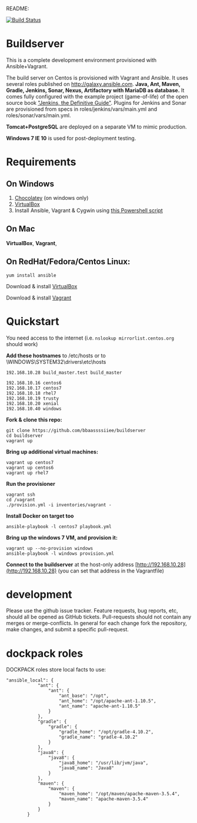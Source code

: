 README:

[![Build Status](https://travis-ci.org/bbaassssiiee/buildserver.svg?branch=master)](https://travis-ci.org/bbaassssiiee/buildserver)

Buildserver
===========
This is a complete development environment provisioned with Ansible+Vagrant.

The build server on Centos is provisioned with Vagrant and Ansible. It uses several roles published on http://galaxy.ansible.com.
**Java, Ant, Maven, Gradle, Jenkins, Sonar, Nexus, Artifactory with MariaDB as database.**
It comes fully configured with the example project (game-of-life) of the open source book ["Jenkins, the Definitive Guide"](http://www.wakaleo.com/books/jenkins-the-definitive-guide).
Plugins for Jenkins and Sonar are provisioned from specs in roles/jenkins/vars/main.yml and roles/sonar/vars/main.yml.

**Tomcat+PostgreSQL** are deployed on a separate VM to mimic production.

**Windows 7 IE 10** is used for post-deployment testing.

Requirements
============
On Windows
----------
1. [Chocolatey](https://chocolatey.org) (on windows only)
2. [VirtualBox](http://download.virtualbox.org/virtualbox/4.3.30/)
3. Install Ansible, Vagrant & Cygwin using [this Powershell script](https://github.com/Hruodland/cygvagans)


On Mac
----------------------
 **VirtualBox**,
 **Vagrant**,

On RedHat/Fedora/Centos Linux:
------------------------------
 `yum install ansible`

 Download & install [VirtualBox](http://download.virtualbox.org/virtualbox/4.3.30/)

 Download & install [Vagrant](https://dl.bintray.com/mitchellh/vagrant/)


Quickstart
==========
You need access to the internet (i.e. `nslookup mirrorlist.centos.org` should work)

**Add these hostnames** to /etc/hosts or to \WINDOWS\SYSTEM32\drivers\etc\hosts

    192.168.10.28 build_master.test build_master

    192.168.10.16 centos6
    192.168.10.17 centos7
    192.168.10.18 rhel7
    192.168.10.19 trusty
    192.168.10.20 xenial
    192.168.10.40 windows

**Fork & clone this repo:**

    git clone https://github.com/bbaassssiiee/buildserver
    cd buildserver
    vagrant up

**Bring up additional virtual machines:**

    vagrant up centos7
    vagrant up centos6
    vagrant up rhel7

**Run the provisioner**

    vagrant ssh
    cd /vagrant
    ./provision.yml -i inventories/vagrant -

**Install Docker on target too**

    ansible-playbook -l centos7 playbook.yml

**Bring up the windows 7 VM, and provision it:**

    vagrant up --no-provision windows
    ansible-playbook -l windows provision.yml

**Connect to the buildserver** at the host-only address [http://192.168.10.28](http://192.168.10.28) (you can set that address in the Vagrantfile)

development
===============
Please use the github issue tracker. Feature requests, bug reports, etc, should all be opened as GitHub tickets.
Pull-requests should not contain any merges or merge-conflicts. In general for each change fork the repository, make changes, and submit a specific pull-request.

dockpack roles
==============

DOCKPACK roles store local facts to use:
```
"ansible_local": {
            "ant": {
                "ant": {
                    "ant_base": "/opt",
                    "ant_home": "/opt/apache-ant-1.10.5",
                    "ant_name": "apache-ant-1.10.5"
                }
            },
            "gradle": {
                "gradle": {
                    "gradle_home": "/opt/gradle-4.10.2",
                    "gradle_name": "gradle-4.10.2"
                }
            },
            "java8": {
                "java8": {
                    "java8_home": "/usr/lib/jvm/java",
                    "java8_name": "Java8"
                }
            },
            "maven": {
                "maven": {
                    "maven_home": "/opt/maven/apache-maven-3.5.4",
                    "maven_name": "apache-maven-3.5.4"
                }
            }
        }
```

